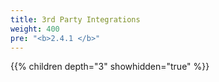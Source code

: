 ```yaml
---
title: 3rd Party Integrations
weight: 400
pre: "<b>2.4.1 </b>"
---
```


{{% children depth="3" showhidden="true" %}}
